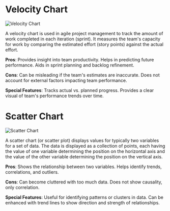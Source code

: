 # **Velocity Chart**

![Velocity Chart](https://github.com/user-attachments/assets/18c7e949-f864-489b-9062-931474da2b9c)

A velocity chart is used in agile project management to track the amount of work completed in each iteration (sprint). It measures the team's capacity for work by comparing the estimated effort (story points) against the actual effort.

**Pros**: Provides insight into team productivity. 
          Helps in predicting future performance. 
          Aids in sprint planning and backlog refinement.

**Cons**: Can be misleading if the team's estimates are inaccurate. 
          Does not account for external factors impacting team performance.

**Special Features**: Tracks actual vs. planned progress. Provides a clear visual of team's performance trends over time.

# **Scatter Chart**

![Scatter Chart](https://github.com/user-attachments/assets/d613870e-7a2f-4308-955f-cb58ddb51936)

A scatter chart (or scatter plot) displays values for typically two variables for a set of data. The data is displayed as a collection of points, each having the value of one variable determining the position on the horizontal axis and the value of the other variable determining the position on the vertical axis.

**Pros**: Shows the relationship between two variables.
Helps identify trends, correlations, and outliers.

**Cons**: Can become cluttered with too much data.
Does not show causality, only correlation.

**Special Features**: Useful for identifying patterns or clusters in data.
Can be enhanced with trend lines to show direction and strength of relationships.
